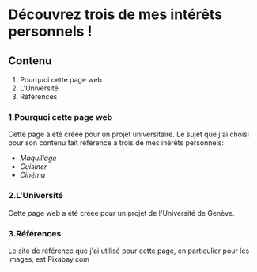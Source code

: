 # Découvrez trois de mes intérêts personnels !
## Contenu
1. Pourquoi cette page web
2. L'Université
3. Références

### 1.Pourquoi cette page web
Cette page a été créée pour un projet universitaire. Le sujet que j'ai choisi pour son contenu fait référence à trois de mes inérêts personnels:
- *Maquillage*
- *Cuisiner*
- *Cinéma*

### 2.L'Université
Cette page web a été créée pour un projet de l'Université de Genève.

### 3.Références
Le site de référence que j'ai utilisé pour cette page, en particulier pour les images, est Pixabay.com 